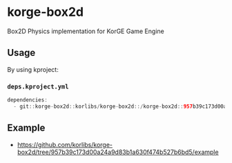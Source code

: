 # korge-box2d

Box2D Physics implementation for KorGE Game Engine

## Usage

By using kproject:

### `deps.kproject.yml`

```kotlin
dependencies:
  - git::korge-box2d::korlibs/korge-box2d::/korge-box2d::957b39c173d00a24a9d83b1a630f474b527b6bd5
```

## Example

* <https://github.com/korlibs/korge-box2d/tree/957b39c173d00a24a9d83b1a630f474b527b6bd5/example>

